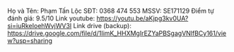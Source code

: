 Họ và Tên: Phạm Tấn Lộc
SĐT: 0368 474 553
MSSV: SE171129
Điểm tự đánh giá: 9.5/10
Link youtube: https://youtu.be/aKjpg3kv0UA?si=iuRkeIoehWvjWV3I
Link drive (backup): https://drive.google.com/file/d/1IimK_HHXMgIrEZYaPBSgagVNlfBCy161/view?usp=sharing